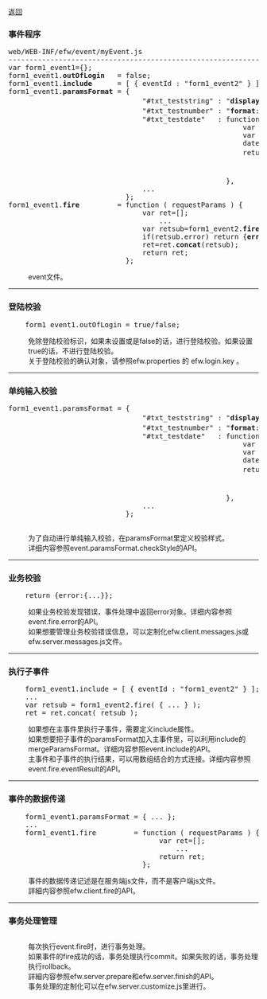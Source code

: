 <a href="../file_list.md">返回</a>
<H3><A NAME="efw.event">事件程序</A></H3>
<pre>
web/WEB-INF/efw/event/myEvent.js
--------------------------------------------------------------------------------
var form1_event1={};
form1_event1.<b>outOfLogin</b>   = false;
form1_event1.<b>include</b>      = [ { eventId : "form1_event2" } ];
form1_event1.<b>paramsFormat</b> = { 
                                "#txt_teststring" : "<b>display-name</b>:测试文字;<b>max-length</b>:10;",
                                "#txt_testnumber" : "<b>format</b>:#,##0.00;<b>required</b>:true;<b>display-name</b>:测试数字;<b>min</b>:-10.00;<b>max</b>:1,000.00",
                                "#txt_testdate"   : function(){
                                                        var date1=new Date();
                                                        var date2=new Date();
                                                        date2.setDate(date1.getDate()+Number(6));
                                                        return "<b>format</b>:yyyy年MM月dd日;<b>required</b>:true;<b>display-name</b>:测试日期;"
                                                               +"<b>min</b>:"+efw.server.format.formatDate(date1,"yyyy年MM月dd日")+";"
                                                               +"<b>max</b>:"+efw.server.format.formatDate(date2,"yyyy年MM月dd日")+";" ;
                                                    },
                                ... 
                            };
form1_event1.<b>fire</b>         = function ( requestParams ) {
                                var ret=[];
                                    ...
                                var retsub=form1_event2.<b>fire</b>({ ... });
                                if(retsub.error) return {<b>error</b>:{...}};
                                ret=ret.<b>concat</b>(retsub);
                                return ret;
                            };
</pre>
<DL>
<DD>event文件。<br>
</DL></DD>
<HR>

<H3><A NAME="efw.event.outOfLogin">登陆校验</A></H3>
<pre>
    form1_event1.outOfLogin = true/false;
</pre>
<DL>
<DD>
免除登陆校验标识，如果未设置或是false的话，进行登陆校验。如果设置true的话，不进行登陆校验。<br>
关于登陆校验的确认对象，请参照efw.properties 的 efw.login.key 。
</DL></DD>
<HR>

<H3><A NAME="efw.event.inputCheck">单纯输入校验</A></H3>
<pre>
form1_event1.paramsFormat = { 
                                "#txt_teststring" : "<b>display-name</b>:测试文字;<b>max-length</b>:10;",
                                "#txt_testnumber" : "<b>format</b>:#,##0.00;<b>required</b>:true;<b>display-name</b>:测试数字;<b>min</b>:-10.00;<b>max</b>:1,000.00",
                                "#txt_testdate"   : function(){
                                                        var date1=new Date();
                                                        var date2=new Date();
                                                        date2.setDate(date1.getDate()+Number(6));
                                                        return "<b>format</b>:yyyy年MM月dd日;<b>required</b>:true;<b>display-name</b>:测试日期;"
                                                               +"<b>min</b>:"+efw.server.format.formatDate(date1,"yyyy年MM月dd日")+";"
                                                               +"<b>max</b>:"+efw.server.format.formatDate(date2,"yyyy年MM月dd日")+";" ;
                                                    },
                                ... 
                            };

</pre>
<DL>
<DD>
为了自动进行单纯输入校验，在paramsFormat里定义校验样式。<br>
详细内容参照event.paramsFormat.checkStyle的API。
</DL></DD>
<HR>

<H3><A NAME="efw.event.workCheck">业务校验</A></H3>
<pre>
    return {error:{...}};
</pre>
<DL>
<DD>
如果业务校验发现错误，事件处理中返回error对象。详细内容参照event.fire.error的API。<br>
如果想要管理业务校验错误信息，可以定制化efw.client.messages.js或efw.server.messages.js文件。

</DL></DD>
<HR>

<H3><A NAME="efw.event.include">执行子事件</A></H3>
<pre>
    form1_event1.include = [ { eventId : "form1_event2" } ];
    ...
    var retsub = form1_event2.fire( { ... } );
    ret = ret.concat( retsub );
</pre>
<DL>
<DD>
如果想在主事件里执行子事件，需要定义include属性。<br>
如果想要把子事件的paramsFormat加入主事件里，可以利用include的mergeParamsFormat。详细内容参照event.include的API。<br>
主事件和子事件的执行结果，可以用数组结合的方式连接。详细内容参照event.fire.eventResult的API。
</DL></DD>
<HR>

<H3><A NAME="efw.event.fire">事件的数据传递</A></H3>
<pre>
    form1_event1.paramsFormat = { ... };
    ...
    form1_event1.fire         = function ( requestParams ) {
                                    var ret=[];
                                        ...
                                    return ret;
                                };
</pre>
<DL>
<DD>
事件的数据传递记述是在服务端js文件，而不是客户端js文件。<br>
詳細内容参照efw.client.fire的API。
</DL></DD>
<HR>

<H3><A NAME="efw.jsp.event">事务处理管理</A></H3>
<pre>
</pre>
<DL>
<DD>
每次执行event.fire时，进行事务处理。<br>
如果事件的fire成功的话，事务处理执行commit。如果失败的话，事务处理执行rollback。<br>
詳細内容参照efw.server.prepare和efw.server.finish的API。<br>
事务处理的定制化可以在efw.server.customize.js里进行。
</DL></DD>
